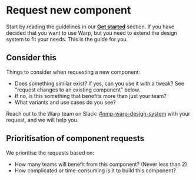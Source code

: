 # Request new component

Start by reading the guidelines in our **[Get started](/get-started/)** section.
If you have decided that you want to use Warp, but you need to extend the design system to fit your needs.
This is the guide for you.

## Consider this

Things to consider when requesting a new component:

- Does something similar exist? If yes, can you use it with a tweak? See “request changes to an existing component” below.
- If no, is this something that benefits more than just your team?
- What variants and use cases do you see?

Reach out to the Warp team on Slack: [#nmp-warp-design-system](https://sch-chat.slack.com/archives/C04NF2K46LB) with your request, and we will help you.

## Prioritisation of component requests
We prioritise the requests based on:

- How many teams will benefit from this component? (Never less than 2)
- How complicated or time-consuming is it to build this component?